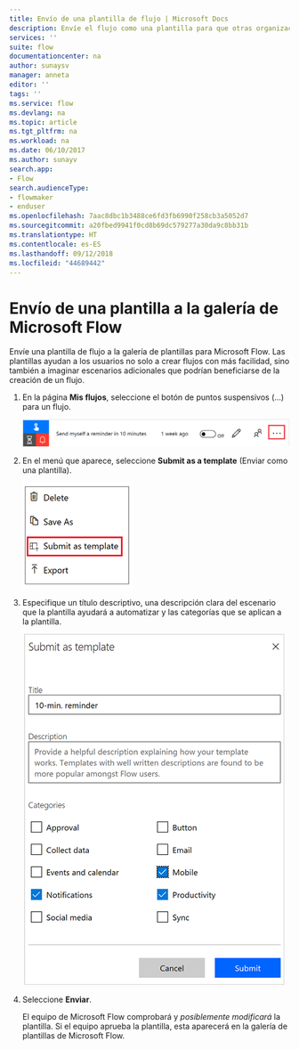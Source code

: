 ```yaml
---
title: Envío de una plantilla de flujo | Microsoft Docs
description: Envíe el flujo como una plantilla para que otras organizaciones puedan encontrarla en la galería de plantillas y utilicen el flujo que ha creado.
services: ''
suite: flow
documentationcenter: na
author: sunaysv
manager: anneta
editor: ''
tags: ''
ms.service: flow
ms.devlang: na
ms.topic: article
ms.tgt_pltfrm: na
ms.workload: na
ms.date: 06/10/2017
ms.author: sunayv
search.app:
- Flow
search.audienceType:
- flowmaker
- enduser
ms.openlocfilehash: 7aac8dbc1b3488ce6fd3fb6990f258cb3a5052d7
ms.sourcegitcommit: a20fbed9941f0cd8b69dc579277a30da9c8bb31b
ms.translationtype: HT
ms.contentlocale: es-ES
ms.lasthandoff: 09/12/2018
ms.locfileid: "44689442"
---
```

# <a name="submit-a-template-to-the-microsoft-flow-gallery"></a>Envío de una plantilla a la galería de Microsoft Flow
Envíe una plantilla de flujo a la galería de plantillas para Microsoft Flow. Las plantillas ayudan a los usuarios no solo a crear flujos con más facilidad, sino también a imaginar escenarios adicionales que podrían beneficiarse de la creación de un flujo. 

1. En la página **Mis flujos**, seleccione el botón de puntos suspensivos (...) para un flujo.
   
    ![Botón de puntos suspensivos](./media/publish-a-template/ellipsis-button.png)
2. En el menú que aparece, seleccione **Submit as a template** (Enviar como una plantilla).
   
    ![Menú contextual](./media/publish-a-template/context-menu.png)
3. Especifique un título descriptivo, una descripción clara del escenario que la plantilla ayudará a automatizar y las categorías que se aplican a la plantilla.
   
    ![Opciones de plantilla](./media/publish-a-template/template-options.png)
4. Seleccione **Enviar**.
   
     El equipo de Microsoft Flow comprobará y *posiblemente modificará* la plantilla. Si el equipo aprueba la plantilla, esta aparecerá en la galería de plantillas de Microsoft Flow.

